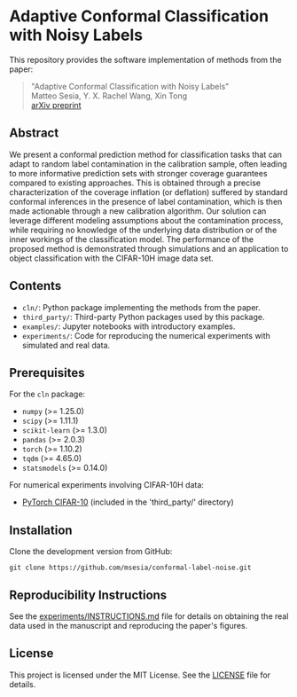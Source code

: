 # Adaptive Conformal Classification with Noisy Labels

This repository provides the software implementation of methods from the paper:

>  "Adaptive Conformal Classification with Noisy Labels"  
>  Matteo Sesia, Y. X. Rachel Wang, Xin Tong  
>  [arXiv preprint](https://arxiv.org/abs/2309.05092)

## Abstract

We present a conformal prediction method for classification tasks that can adapt to random label contamination in the calibration sample, often leading to more informative prediction sets with stronger coverage guarantees compared to existing approaches. This is obtained through a precise characterization of the coverage inflation (or deflation) suffered by standard conformal inferences in the presence of label contamination, which is then made actionable through a new calibration algorithm. Our solution can leverage different modeling assumptions about the contamination process, while requiring no knowledge of the underlying data distribution or of the inner workings of the classification model. The performance of the proposed method is demonstrated through simulations and an application to object classification with the CIFAR-10H image data set.

## Contents

- `cln/`: Python package implementing the methods from the paper.
- `third_party/`: Third-party Python packages used by this package.
- `examples/`: Jupyter notebooks with introductory examples.
- `experiments/`: Code for reproducing the numerical experiments with simulated and real data.

## Prerequisites

For the `cln` package:
- `numpy` (>= 1.25.0)
- `scipy` (>= 1.11.1)
- `scikit-learn` (>= 1.3.0)
- `pandas` (>= 2.0.3)
- `torch` (>= 1.10.2)
- `tqdm` (>= 4.65.0)
- `statsmodels` (>= 0.14.0)

For numerical experiments involving CIFAR-10H data:
- [PyTorch CIFAR-10](https://github.com/huyvnphan/PyTorch_CIFAR10) (included in the 'third_party/' directory)

## Installation

Clone the development version from GitHub:

    git clone https://github.com/msesia/conformal-label-noise.git

## Reproducibility Instructions

See the [experiments/INSTRUCTIONS.md](experiments/INSTRUCTIONS.md) file for details on obtaining the real data used in the manuscript and reproducing the paper's figures.

## License

This project is licensed under the MIT License. See the [LICENSE](LICENSE.txt) file for details.
